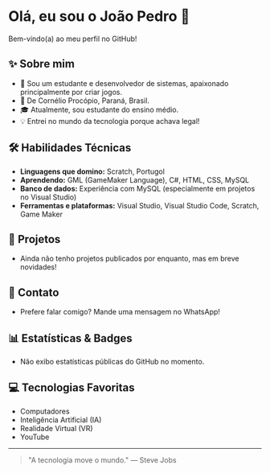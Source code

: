 # Olá, eu sou o João Pedro 👋

Bem-vindo(a) ao meu perfil no GitHub!

## ✨ Sobre mim

- 👦 Sou um estudante e desenvolvedor de sistemas, apaixonado principalmente por criar jogos.
- 🏡 De Cornélio Procópio, Paraná, Brasil.
- 🎓 Atualmente, sou estudante do ensino médio.
- 💡 Entrei no mundo da tecnologia porque achava legal!

## 🛠️ Habilidades Técnicas

- **Linguagens que domino:** Scratch, Portugol
- **Aprendendo:** GML (GameMaker Language), C#, HTML, CSS, MySQL
- **Banco de dados:** Experiência com MySQL (especialmente em projetos no Visual Studio)
- **Ferramentas e plataformas:** Visual Studio, Visual Studio Code, Scratch, Game Maker

## 🚀 Projetos

- Ainda não tenho projetos publicados por enquanto, mas em breve novidades!

## 🤝 Contato

- Prefere falar comigo? Mande uma mensagem no WhatsApp!

## 📊 Estatísticas & Badges

- Não exibo estatísticas públicas do GitHub no momento.

## 💻 Tecnologias Favoritas

- Computadores
- Inteligência Artificial (IA)
- Realidade Virtual (VR)
- YouTube
  
---

> "A tecnologia move o mundo." — Steve Jobs

